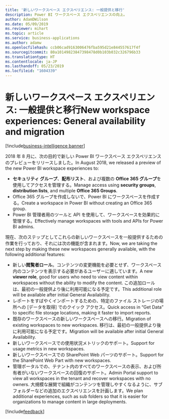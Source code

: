 ```yaml
---
title: '新しいワークスペース エクスペリエンス: 一般提供と移行'
description: Power BI ワークスペース エクスペリエンスの向上。
author: AdamDWilson
ms.date: 05/09/2019
ms.reviewer: mihart
ms.topic: article
ms.service: business-applications
ms.author: adamw
ms.openlocfilehash: ccb06cad9163006476fba595d21e844557617f4f
ms.sourcegitcommit: 80a10149823847398478d0b103b032c326796b33
ms.translationtype: HT
ms.contentlocale: ja-JP
ms.lasthandoff: 05/23/2019
ms.locfileid: "1604339"
---
```

#  <a name="new-workspace-experiences-general-availability-and-migration"></a><span data-ttu-id="7402b-103">新しいワークスペース エクスペリエンス: 一般提供と移行</span><span class="sxs-lookup"><span data-stu-id="7402b-103">New workspace experiences: General availability and migration</span></span>

[!include[business-intelligence banner](../../includes/business-intelligence.md)]

<span data-ttu-id="7402b-104">2018 年 8 月に、次の目的で新しい Power BI ワークスペース エクスペリエンスのプレビューをリリースしました。</span><span class="sxs-lookup"><span data-stu-id="7402b-104">In August 2018, we released a preview of the new Power BI workspace experiences to:</span></span> 

-  <span data-ttu-id="7402b-105">**セキュリティ グループ**、**配布リスト**、および複数の **Office 365 グループ**を使用してアクセスを管理する。</span><span class="sxs-lookup"><span data-stu-id="7402b-105">Manage access using **security groups**, **distribution lists**, and multiple **Office 365 Groups**.</span></span> 
-  <span data-ttu-id="7402b-106">Office 365 グループを作成しないで、Power BI にワークスペースを作成する。</span><span class="sxs-lookup"><span data-stu-id="7402b-106">Create a workspace in Power BI without creating an Office 365 group.</span></span> 
-  <span data-ttu-id="7402b-107">Power BI 管理者用のツールと API を使用して、ワークスペースを効果的に管理する。</span><span class="sxs-lookup"><span data-stu-id="7402b-107">Effectively manage workspaces with tools and APIs for Power BI admins.</span></span> 

<span data-ttu-id="7402b-108">現在、次のステップとしてこれらの新しいワークスペースを一般提供するための作業を行っており、それには次の機能が含まれます。</span><span class="sxs-lookup"><span data-stu-id="7402b-108">Now, we are taking the next step by making these new workspaces generally available, with the following additional features:</span></span> 

-  <span data-ttu-id="7402b-109">新しい**閲覧者ロール**。コンテンツの変更機能を必要とせず、ワークスペース内のコンテンツを表示する必要があるユーザーに適しています。</span><span class="sxs-lookup"><span data-stu-id="7402b-109">A new **viewer role**, good for users who need to view content within workspaces without the ability to modify the content.</span></span> <span data-ttu-id="7402b-110">この追加ロールは、最初の一般提供より後に利用可能になる予定です。</span><span class="sxs-lookup"><span data-stu-id="7402b-110">This additional role will be available after initial General Availability.</span></span> 
-  <span data-ttu-id="7402b-111">レポートをすばやくインポートするための、特定のファイル ストレージの場所への [データを取得] でのクイック アクセス。</span><span class="sxs-lookup"><span data-stu-id="7402b-111">Quick access in “Get Data” to specific file storage locations, making it faster to import reports.</span></span> 
-  <span data-ttu-id="7402b-112">既存のワークスペースの新しいワークスペースへの移行。</span><span class="sxs-lookup"><span data-stu-id="7402b-112">Migration of existing workspaces to new workspaces.</span></span> <span data-ttu-id="7402b-113">移行は、最初の一般提供より後に利用可能になる予定です。</span><span class="sxs-lookup"><span data-stu-id="7402b-113">Migration will be available after initial General Availability.</span></span> 
-  <span data-ttu-id="7402b-114">新しいワークスペースでの使用状況メトリックのサポート。</span><span class="sxs-lookup"><span data-stu-id="7402b-114">Support for usage metrics in new workspaces.</span></span> 
-  <span data-ttu-id="7402b-115">新しいワークスペースでの SharePoint Web パーツのサポート。</span><span class="sxs-lookup"><span data-stu-id="7402b-115">Support for the SharePoint Web Part with new workspaces.</span></span> 
-  <span data-ttu-id="7402b-116">管理ポータルでの、テナント内のすべてのワークスペースの表示、および所有者がいないワークスペースの回復のサポート。</span><span class="sxs-lookup"><span data-stu-id="7402b-116">Admin Portal support to view all workspaces in the tenant and recover workspaces with no owners.</span></span> <span data-ttu-id="7402b-117">大規模な展開で組織がコンテンツを管理しやすくなるように、サブフォルダーなどの追加のエクスペリエンスを計画します。</span><span class="sxs-lookup"><span data-stu-id="7402b-117">We plan additional experiences, such as sub folders so that it is easier for organizations to manage content in large deployments.</span></span>

[!include[feedback](../includes/service-feedback.md)]
